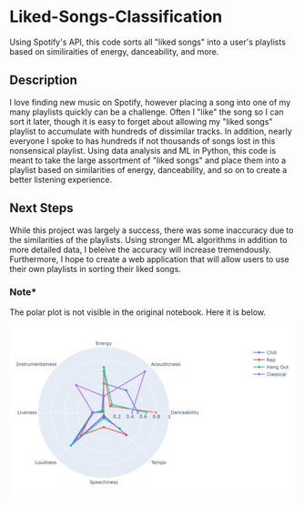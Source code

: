 # Liked-Songs-Classification
Using Spotify's API, this code sorts all "liked songs" into a user's playlists based on similiraities of energy, danceability, and more.

## Description
I love finding new music on Spotify, however placing a song into one of my many playlists quickly can be a challenge. Often I "like" the song so I can sort it later, though it is easy to forget about allowing my "liked songs" playlist to accumulate with hundreds of dissimilar tracks. In addition, nearly everyone I spoke to has hundreds if not thousands of songs lost in this nonsensical playlist. Using data analysis and ML in Python, this code is meant to take the large assortment of "liked songs" and place them into a playlist based on similarities of energy, danceability, and so on to create a better listening experience.

## Next Steps
While this project was largely a success, there was some inaccuracy due to the similarities of the playlists. Using stronger ML algorithms in addition to more detailed data, I beleive the accuracy will increase tremendously. Furthermore, I hope to create a web application that will allow users to use their own playlists in sorting their liked songs.

### Note* 
The polar plot is not visible in the original notebook. Here it is below.

![alt-text](https://github.com/Mgbreslau37/Liked-Songs-Classification/blob/main/PolarPlot.png)
